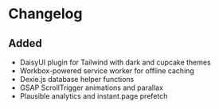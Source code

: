 # Changelog

## Added
- DaisyUI plugin for Tailwind with dark and cupcake themes
- Workbox-powered service worker for offline caching
- Dexie.js database helper functions
- GSAP ScrollTrigger animations and parallax
- Plausible analytics and instant.page prefetch

